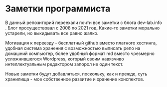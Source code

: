 # Заметки программиста

В данный репозиторий переехали почти все заметки с блога dev-lab.info . Блог просуществовал с 2008 по 2021 год.
Какие-то заметки морально устарели, но выкидывать все равно жалко.

Мотивация к переезду - бесплатный github вместо платного хостинга, удобная система хранения с возможностью выписать репо
на домашний компьютер, более удобный формат md вместо чрезмерно усложнившегося Wordpress, который своим навязчиво интеллектуальным редактором запорол не один текст.

Новые заметки будут добавляться, поскольку, как и прежде, суть хранилища - мое собственное развитие и хранение
конспектов.

